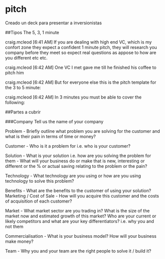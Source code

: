 # pitch
Creado un deck para presentar a inversionistas

##Tipos
The 5, 3, 1 minute

craig.mcleod [6:41 AM]
If you are dealing with high end VC, which is my confort zone they expect a confident 1 minute pitch, they will research you company before they meet so expect real questions as appose to how are you different etc etc.

craig.mcleod [6:42 AM]
One VC I met gave me till he finished his coffee to pitch him

craig.mcleod [6:42 AM]
But for everyone else this is the pitch template for the 3 to 5 minute:

craig.mcleod [6:42 AM]
In 3 minutes you must be able to cover the following:

##Partes a cubrir

###Company
Tell us the name of your company

Problem - Briefly outline what problem you are solving for the customer and what is their pain in terms of time or money?

Customer - Who is it a problem for i.e. who is your customer?

Solution - What is your solution i.e. how are you solving the problem for them - What will your business do or make that is new, 
interesting or different or the % or actual saving relating to the problem or the pain?

Technology - What technology are you using or how are you using technology to solve this problem?

Benefits - What are the benefits to the customer of using your solution? Marketing / Cost of Sale - How will you acquire this 
customer and the costs of acquisition of each customer?

Market - What market sector are you trading in? What is the size of the market now and estimated growth of this market? Who are your current or likely competitors and what are your key differentiators? i.e. why you and not them

Commercialisation - What is your business model? How will your business make money?

Team - Why you and your team are the right people to solve it / build it?
